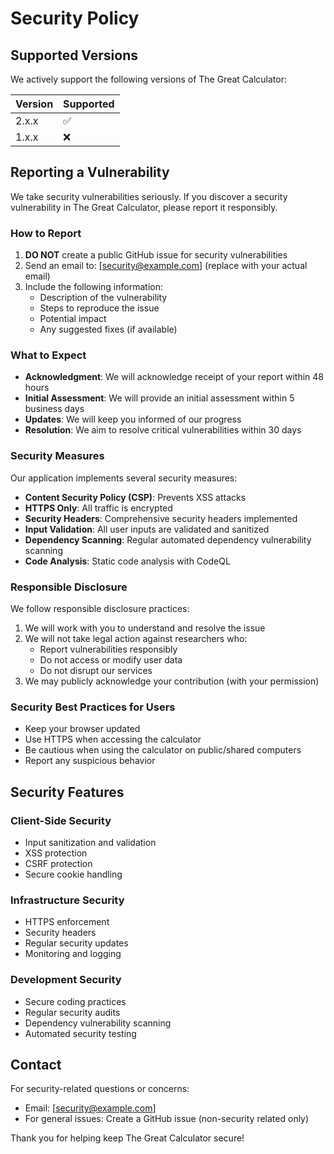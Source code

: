 # Security Policy

## Supported Versions

We actively support the following versions of The Great Calculator:

| Version | Supported          |
| ------- | ------------------ |
| 2.x.x   | :white_check_mark: |
| 1.x.x   | :x:                |

## Reporting a Vulnerability

We take security vulnerabilities seriously. If you discover a security vulnerability in The Great Calculator, please report it responsibly.

### How to Report

1. **DO NOT** create a public GitHub issue for security vulnerabilities
2. Send an email to: [security@example.com] (replace with your actual email)
3. Include the following information:
   - Description of the vulnerability
   - Steps to reproduce the issue
   - Potential impact
   - Any suggested fixes (if available)

### What to Expect

- **Acknowledgment**: We will acknowledge receipt of your report within 48 hours
- **Initial Assessment**: We will provide an initial assessment within 5 business days
- **Updates**: We will keep you informed of our progress
- **Resolution**: We aim to resolve critical vulnerabilities within 30 days

### Security Measures

Our application implements several security measures:

- **Content Security Policy (CSP)**: Prevents XSS attacks
- **HTTPS Only**: All traffic is encrypted
- **Security Headers**: Comprehensive security headers implemented
- **Input Validation**: All user inputs are validated and sanitized
- **Dependency Scanning**: Regular automated dependency vulnerability scanning
- **Code Analysis**: Static code analysis with CodeQL

### Responsible Disclosure

We follow responsible disclosure practices:

1. We will work with you to understand and resolve the issue
2. We will not take legal action against researchers who:
   - Report vulnerabilities responsibly
   - Do not access or modify user data
   - Do not disrupt our services
3. We may publicly acknowledge your contribution (with your permission)

### Security Best Practices for Users

- Keep your browser updated
- Use HTTPS when accessing the calculator
- Be cautious when using the calculator on public/shared computers
- Report any suspicious behavior

## Security Features

### Client-Side Security
- Input sanitization and validation
- XSS protection
- CSRF protection
- Secure cookie handling

### Infrastructure Security
- HTTPS enforcement
- Security headers
- Regular security updates
- Monitoring and logging

### Development Security
- Secure coding practices
- Regular security audits
- Dependency vulnerability scanning
- Automated security testing

## Contact

For security-related questions or concerns:
- Email: [security@example.com]
- For general issues: Create a GitHub issue (non-security related only)

Thank you for helping keep The Great Calculator secure!
